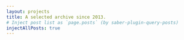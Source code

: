 ```yaml
---
layout: projects
title: A selected archive since 2013.
# Inject post list as `page.posts` (by saber-plugin-query-posts)
injectAllPosts: true
---
```

